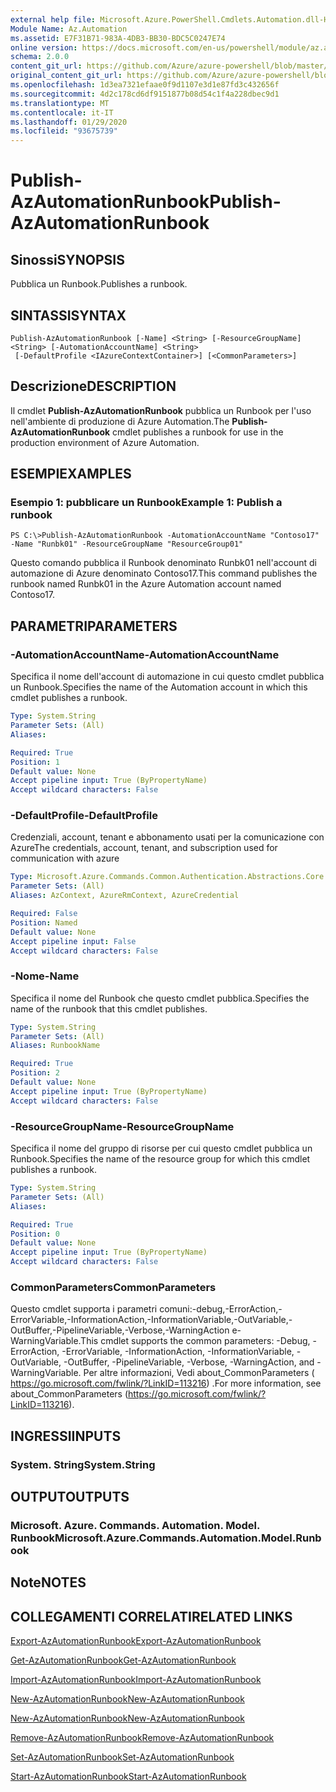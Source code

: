 ```yaml
---
external help file: Microsoft.Azure.PowerShell.Cmdlets.Automation.dll-Help.xml
Module Name: Az.Automation
ms.assetid: E7F31B71-983A-4DB3-BB30-BDC5C0247E74
online version: https://docs.microsoft.com/en-us/powershell/module/az.automation/publish-azautomationrunbook
schema: 2.0.0
content_git_url: https://github.com/Azure/azure-powershell/blob/master/src/Automation/Automation/help/Publish-AzAutomationRunbook.md
original_content_git_url: https://github.com/Azure/azure-powershell/blob/master/src/Automation/Automation/help/Publish-AzAutomationRunbook.md
ms.openlocfilehash: 1d3ea7321efaae0f9d1107e3d1e87fd3c432656f
ms.sourcegitcommit: 4d2c178cd6df9151877b08d54c1f4a228dbec9d1
ms.translationtype: MT
ms.contentlocale: it-IT
ms.lasthandoff: 01/29/2020
ms.locfileid: "93675739"
---
```

# <span data-ttu-id="7b390-101">Publish-AzAutomationRunbook</span><span class="sxs-lookup"><span data-stu-id="7b390-101">Publish-AzAutomationRunbook</span></span>

## <span data-ttu-id="7b390-102">Sinossi</span><span class="sxs-lookup"><span data-stu-id="7b390-102">SYNOPSIS</span></span>
<span data-ttu-id="7b390-103">Pubblica un Runbook.</span><span class="sxs-lookup"><span data-stu-id="7b390-103">Publishes a runbook.</span></span>

## <span data-ttu-id="7b390-104">SINTASSI</span><span class="sxs-lookup"><span data-stu-id="7b390-104">SYNTAX</span></span>

```
Publish-AzAutomationRunbook [-Name] <String> [-ResourceGroupName] <String> [-AutomationAccountName] <String>
 [-DefaultProfile <IAzureContextContainer>] [<CommonParameters>]
```

## <span data-ttu-id="7b390-105">Descrizione</span><span class="sxs-lookup"><span data-stu-id="7b390-105">DESCRIPTION</span></span>
<span data-ttu-id="7b390-106">Il cmdlet **Publish-AzAutomationRunbook** pubblica un Runbook per l'uso nell'ambiente di produzione di Azure Automation.</span><span class="sxs-lookup"><span data-stu-id="7b390-106">The **Publish-AzAutomationRunbook** cmdlet publishes a runbook for use in the production environment of Azure Automation.</span></span>

## <span data-ttu-id="7b390-107">ESEMPI</span><span class="sxs-lookup"><span data-stu-id="7b390-107">EXAMPLES</span></span>

### <span data-ttu-id="7b390-108">Esempio 1: pubblicare un Runbook</span><span class="sxs-lookup"><span data-stu-id="7b390-108">Example 1: Publish a runbook</span></span>
```
PS C:\>Publish-AzAutomationRunbook -AutomationAccountName "Contoso17" -Name "Runbk01" -ResourceGroupName "ResourceGroup01"
```

<span data-ttu-id="7b390-109">Questo comando pubblica il Runbook denominato Runbk01 nell'account di automazione di Azure denominato Contoso17.</span><span class="sxs-lookup"><span data-stu-id="7b390-109">This command publishes the runbook named Runbk01 in the Azure Automation account named Contoso17.</span></span>

## <span data-ttu-id="7b390-110">PARAMETRI</span><span class="sxs-lookup"><span data-stu-id="7b390-110">PARAMETERS</span></span>

### <span data-ttu-id="7b390-111">-AutomationAccountName</span><span class="sxs-lookup"><span data-stu-id="7b390-111">-AutomationAccountName</span></span>
<span data-ttu-id="7b390-112">Specifica il nome dell'account di automazione in cui questo cmdlet pubblica un Runbook.</span><span class="sxs-lookup"><span data-stu-id="7b390-112">Specifies the name of the Automation account in which this cmdlet publishes a runbook.</span></span>

```yaml
Type: System.String
Parameter Sets: (All)
Aliases:

Required: True
Position: 1
Default value: None
Accept pipeline input: True (ByPropertyName)
Accept wildcard characters: False
```

### <span data-ttu-id="7b390-113">-DefaultProfile</span><span class="sxs-lookup"><span data-stu-id="7b390-113">-DefaultProfile</span></span>
<span data-ttu-id="7b390-114">Credenziali, account, tenant e abbonamento usati per la comunicazione con Azure</span><span class="sxs-lookup"><span data-stu-id="7b390-114">The credentials, account, tenant, and subscription used for communication with azure</span></span>

```yaml
Type: Microsoft.Azure.Commands.Common.Authentication.Abstractions.Core.IAzureContextContainer
Parameter Sets: (All)
Aliases: AzContext, AzureRmContext, AzureCredential

Required: False
Position: Named
Default value: None
Accept pipeline input: False
Accept wildcard characters: False
```

### <span data-ttu-id="7b390-115">-Nome</span><span class="sxs-lookup"><span data-stu-id="7b390-115">-Name</span></span>
<span data-ttu-id="7b390-116">Specifica il nome del Runbook che questo cmdlet pubblica.</span><span class="sxs-lookup"><span data-stu-id="7b390-116">Specifies the name of the runbook that this cmdlet publishes.</span></span>

```yaml
Type: System.String
Parameter Sets: (All)
Aliases: RunbookName

Required: True
Position: 2
Default value: None
Accept pipeline input: True (ByPropertyName)
Accept wildcard characters: False
```

### <span data-ttu-id="7b390-117">-ResourceGroupName</span><span class="sxs-lookup"><span data-stu-id="7b390-117">-ResourceGroupName</span></span>
<span data-ttu-id="7b390-118">Specifica il nome del gruppo di risorse per cui questo cmdlet pubblica un Runbook.</span><span class="sxs-lookup"><span data-stu-id="7b390-118">Specifies the name of the resource group for which this cmdlet publishes a runbook.</span></span>

```yaml
Type: System.String
Parameter Sets: (All)
Aliases:

Required: True
Position: 0
Default value: None
Accept pipeline input: True (ByPropertyName)
Accept wildcard characters: False
```

### <span data-ttu-id="7b390-119">CommonParameters</span><span class="sxs-lookup"><span data-stu-id="7b390-119">CommonParameters</span></span>
<span data-ttu-id="7b390-120">Questo cmdlet supporta i parametri comuni:-debug,-ErrorAction,-ErrorVariable,-InformationAction,-InformationVariable,-OutVariable,-OutBuffer,-PipelineVariable,-Verbose,-WarningAction e-WarningVariable.</span><span class="sxs-lookup"><span data-stu-id="7b390-120">This cmdlet supports the common parameters: -Debug, -ErrorAction, -ErrorVariable, -InformationAction, -InformationVariable, -OutVariable, -OutBuffer, -PipelineVariable, -Verbose, -WarningAction, and -WarningVariable.</span></span> <span data-ttu-id="7b390-121">Per altre informazioni, Vedi about_CommonParameters ( https://go.microsoft.com/fwlink/?LinkID=113216) .</span><span class="sxs-lookup"><span data-stu-id="7b390-121">For more information, see about_CommonParameters (https://go.microsoft.com/fwlink/?LinkID=113216).</span></span>

## <span data-ttu-id="7b390-122">INGRESSI</span><span class="sxs-lookup"><span data-stu-id="7b390-122">INPUTS</span></span>

### <span data-ttu-id="7b390-123">System. String</span><span class="sxs-lookup"><span data-stu-id="7b390-123">System.String</span></span>

## <span data-ttu-id="7b390-124">OUTPUT</span><span class="sxs-lookup"><span data-stu-id="7b390-124">OUTPUTS</span></span>

### <span data-ttu-id="7b390-125">Microsoft. Azure. Commands. Automation. Model. Runbook</span><span class="sxs-lookup"><span data-stu-id="7b390-125">Microsoft.Azure.Commands.Automation.Model.Runbook</span></span>

## <span data-ttu-id="7b390-126">Note</span><span class="sxs-lookup"><span data-stu-id="7b390-126">NOTES</span></span>

## <span data-ttu-id="7b390-127">COLLEGAMENTI CORRELATI</span><span class="sxs-lookup"><span data-stu-id="7b390-127">RELATED LINKS</span></span>

[<span data-ttu-id="7b390-128">Export-AzAutomationRunbook</span><span class="sxs-lookup"><span data-stu-id="7b390-128">Export-AzAutomationRunbook</span></span>](./Export-AzAutomationRunbook.md)

[<span data-ttu-id="7b390-129">Get-AzAutomationRunbook</span><span class="sxs-lookup"><span data-stu-id="7b390-129">Get-AzAutomationRunbook</span></span>](./Get-AzAutomationRunbook.md)

[<span data-ttu-id="7b390-130">Import-AzAutomationRunbook</span><span class="sxs-lookup"><span data-stu-id="7b390-130">Import-AzAutomationRunbook</span></span>](./Import-AzAutomationRunbook.md)

[<span data-ttu-id="7b390-131">New-AzAutomationRunbook</span><span class="sxs-lookup"><span data-stu-id="7b390-131">New-AzAutomationRunbook</span></span>](./New-AzAutomationRunbook.md)

[<span data-ttu-id="7b390-132">New-AzAutomationRunbook</span><span class="sxs-lookup"><span data-stu-id="7b390-132">New-AzAutomationRunbook</span></span>](./New-AzAutomationRunbook.md)

[<span data-ttu-id="7b390-133">Remove-AzAutomationRunbook</span><span class="sxs-lookup"><span data-stu-id="7b390-133">Remove-AzAutomationRunbook</span></span>](./Remove-AzAutomationRunbook.md)

[<span data-ttu-id="7b390-134">Set-AzAutomationRunbook</span><span class="sxs-lookup"><span data-stu-id="7b390-134">Set-AzAutomationRunbook</span></span>](./Set-AzAutomationRunbook.md)

[<span data-ttu-id="7b390-135">Start-AzAutomationRunbook</span><span class="sxs-lookup"><span data-stu-id="7b390-135">Start-AzAutomationRunbook</span></span>](./Start-AzAutomationRunbook.md)


